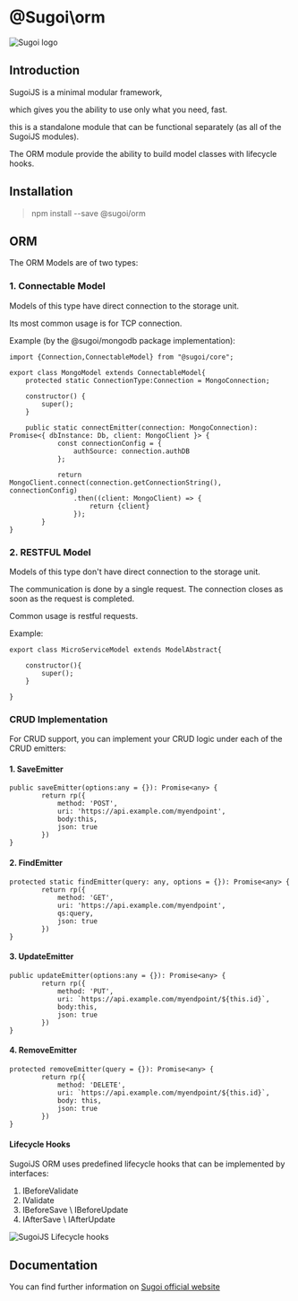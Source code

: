 # @Sugoi\orm

![Sugoi logo](https://www.sugoijs.com/assets/logo_inverse.png)


## Introduction
SugoiJS is a minimal modular framework,

which gives you the ability to use only what you need, fast.

this is a standalone module that can be functional separately (as all of the SugoiJS modules).

The ORM module provide the ability to build model classes with lifecycle hooks.

## Installation

> npm install --save @sugoi/orm


## ORM

The ORM Models are of two types:

### 1. Connectable Model

Models of this type have direct connection to the storage unit.

Its most common usage is for TCP connection.

Example (by the @sugoi/mongodb package implementation):

    import {Connection,ConnectableModel} from "@sugoi/core";

    export class MongoModel extends ConnectableModel{
        protected static ConnectionType:Connection = MongoConnection;

        constructor() {
            super();
        }

        public static connectEmitter(connection: MongoConnection): Promise<{ dbInstance: Db, client: MongoClient }> {
                const connectionConfig = {
                    authSource: connection.authDB
                };

                return MongoClient.connect(connection.getConnectionString(), connectionConfig)
                    .then((client: MongoClient) => {
                        return {client}
                    });
            }
    }

### 2. RESTFUL Model

Models of this type don't have direct connection to the storage unit.

The communication is done by a single request. The connection closes as soon as the request is completed.

Common usage is restful requests.

Example:

    export class MicroServiceModel extends ModelAbstract{

        constructor(){
            super();
        }

    }


### CRUD Implementation

For CRUD support, you can implement your CRUD logic under each of the CRUD emitters:

#### 1. SaveEmitter

    public saveEmitter(options:any = {}): Promise<any> {
            return rp({
                method: 'POST',
                uri: 'https://api.example.com/myendpoint',
                body:this,
                json: true
            })
    }



#### 2. FindEmitter

    protected static findEmitter(query: any, options = {}): Promise<any> {
            return rp({
                method: 'GET',
                uri: 'https://api.example.com/myendpoint',
                qs:query,
                json: true
            })
    }




#### 3. UpdateEmitter

    public updateEmitter(options:any = {}): Promise<any> {
            return rp({
                method: 'PUT',
                uri: `https://api.example.com/myendpoint/${this.id}`,
                body:this,
                json: true
            })
    }



#### 4. RemoveEmitter

    protected removeEmitter(query = {}): Promise<any> {
            return rp({
                method: 'DELETE',
                uri: `https://api.example.com/myendpoint/${this.id}`,
                body: this,
                json: true
            })
    }


#### Lifecycle Hooks

SugoiJS ORM uses predefined lifecycle hooks that can be implemented by interfaces:

1. IBeforeValidate
2. IValidate
3. IBeforeSave \ IBeforeUpdate
4. IAfterSave \ IAfterUpdate


![SugoiJS Lifecycle hooks](https://www.sugoijs.com/assets/lifecycle.png)

## Documentation

You can find further information on [Sugoi official website](http://www.sugoijs.com)